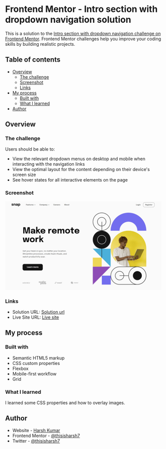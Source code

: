 # Frontend Mentor - Intro section with dropdown navigation solution

This is a solution to the [Intro section with dropdown navigation challenge on Frontend Mentor](https://www.frontendmentor.io/challenges/intro-section-with-dropdown-navigation-ryaPetHE5). Frontend Mentor challenges help you improve your coding skills by building realistic projects. 

## Table of contents

- [Overview](#overview)
  - [The challenge](#the-challenge)
  - [Screenshot](#screenshot)
  - [Links](#links)
- [My process](#my-process)
  - [Built with](#built-with)
  - [What I learned](#what-i-learned)
- [Author](#author)

## Overview

### The challenge

Users should be able to:

- View the relevant dropdown menus on desktop and mobile when interacting with the navigation links
- View the optimal layout for the content depending on their device's screen size
- See hover states for all interactive elements on the page

### Screenshot

![](./screenshot34.jpg)


### Links

- Solution URL: [Solution url](https://www.frontendmentor.io/solutions/introsectionwithdropdownnavigationbuildwithcssandjs-zqtZzVn3VO)
- Live Site URL: [Live site](https://storied-mochi-bce03a.netlify.app/)

## My process

### Built with

- Semantic HTML5 markup
- CSS custom properties
- Flexbox
- Mobile-first workflow
- Grid

### What I learned

I learned some CSS properties and how to overlay images.

## Author

- Website - [Harsh Kumar](https://github.com/thisisharsh7)
- Frontend Mentor - [@thisisharsh7](https://www.frontendmentor.io/profile/thisisharsh7)
- Twitter - [@thisisharsh7](https://www.twitter.com/thisisharsh7)